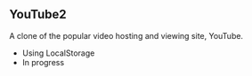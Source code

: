 ## YouTube2
A clone of the popular video hosting and viewing site, YouTube.

- Using LocalStorage
- In progress
